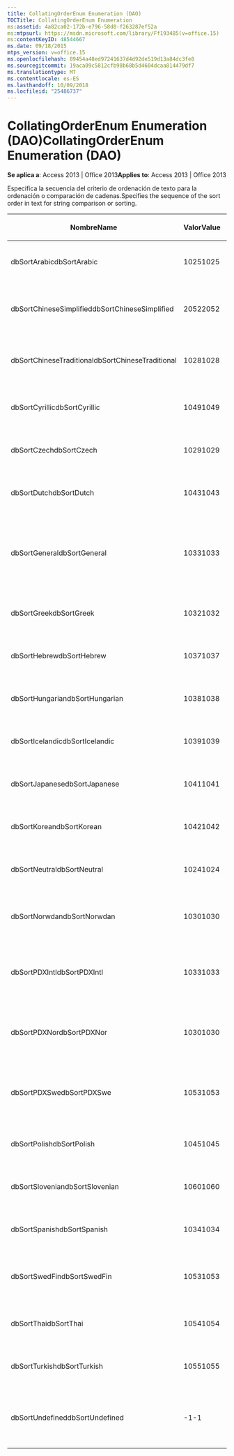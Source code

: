 ```yaml
---
title: CollatingOrderEnum Enumeration (DAO)
TOCTitle: CollatingOrderEnum Enumeration
ms:assetid: 4a82ca02-172b-e796-58d8-f263287ef52a
ms:mtpsurl: https://msdn.microsoft.com/library/Ff193485(v=office.15)
ms:contentKeyID: 48544667
ms.date: 09/18/2015
mtps_version: v=office.15
ms.openlocfilehash: 89454a48ed97241637d4d92de519d13a84dc3fe8
ms.sourcegitcommit: 19aca09c5812cfb98b68b5d4604dcaa814479df7
ms.translationtype: MT
ms.contentlocale: es-ES
ms.lasthandoff: 10/09/2018
ms.locfileid: "25486737"
---
```

# <a name="collatingorderenum-enumeration-dao"></a><span data-ttu-id="2e480-102">CollatingOrderEnum Enumeration (DAO)</span><span class="sxs-lookup"><span data-stu-id="2e480-102">CollatingOrderEnum Enumeration (DAO)</span></span>


<span data-ttu-id="2e480-103">**Se aplica a**: Access 2013 | Office 2013</span><span class="sxs-lookup"><span data-stu-id="2e480-103">**Applies to**: Access 2013 | Office 2013</span></span>

<span data-ttu-id="2e480-104">Especifica la secuencia del criterio de ordenación de texto para la ordenación o comparación de cadenas.</span><span class="sxs-lookup"><span data-stu-id="2e480-104">Specifies the sequence of the sort order in text for string comparison or sorting.</span></span>

<table>
<colgroup>
<col style="width: 33%" />
<col style="width: 33%" />
<col style="width: 33%" />
</colgroup>
<thead>
<tr class="header">
<th><p><span data-ttu-id="2e480-105">Nombre</span><span class="sxs-lookup"><span data-stu-id="2e480-105">Name</span></span></p></th>
<th><p><span data-ttu-id="2e480-106">Valor</span><span class="sxs-lookup"><span data-stu-id="2e480-106">Value</span></span></p></th>
<th><p><span data-ttu-id="2e480-107">Descripción</span><span class="sxs-lookup"><span data-stu-id="2e480-107">Description</span></span></p></th>
</tr>
</thead>
<tbody>
<tr class="odd">
<td><p><span data-ttu-id="2e480-108">dbSortArabic</span><span class="sxs-lookup"><span data-stu-id="2e480-108">dbSortArabic</span></span></p></td>
<td><p><span data-ttu-id="2e480-109">1025</span><span class="sxs-lookup"><span data-stu-id="2e480-109">1025</span></span></p></td>
<td><p><span data-ttu-id="2e480-110">Criterio de ordenación en árabe</span><span class="sxs-lookup"><span data-stu-id="2e480-110">Arabic collating order</span></span></p></td>
</tr>
<tr class="even">
<td><p><span data-ttu-id="2e480-111">dbSortChineseSimplified</span><span class="sxs-lookup"><span data-stu-id="2e480-111">dbSortChineseSimplified</span></span></p></td>
<td><p><span data-ttu-id="2e480-112">2052</span><span class="sxs-lookup"><span data-stu-id="2e480-112">2052</span></span></p></td>
<td><p><span data-ttu-id="2e480-113">Criterio de ordenación en chino simplificado</span><span class="sxs-lookup"><span data-stu-id="2e480-113">Simplified Chinese collating order</span></span></p></td>
</tr>
<tr class="odd">
<td><p><span data-ttu-id="2e480-114">dbSortChineseTraditional</span><span class="sxs-lookup"><span data-stu-id="2e480-114">dbSortChineseTraditional</span></span></p></td>
<td><p><span data-ttu-id="2e480-115">1028</span><span class="sxs-lookup"><span data-stu-id="2e480-115">1028</span></span></p></td>
<td><p><span data-ttu-id="2e480-116">Criterio de ordenación en chino tradicional</span><span class="sxs-lookup"><span data-stu-id="2e480-116">Traditional Chinese collating order</span></span></p></td>
</tr>
<tr class="even">
<td><p><span data-ttu-id="2e480-117">dbSortCyrillic</span><span class="sxs-lookup"><span data-stu-id="2e480-117">dbSortCyrillic</span></span></p></td>
<td><p><span data-ttu-id="2e480-118">1049</span><span class="sxs-lookup"><span data-stu-id="2e480-118">1049</span></span></p></td>
<td><p><span data-ttu-id="2e480-119">Criterio de ordenación en ruso</span><span class="sxs-lookup"><span data-stu-id="2e480-119">Russian collating order</span></span></p></td>
</tr>
<tr class="odd">
<td><p><span data-ttu-id="2e480-120">dbSortCzech</span><span class="sxs-lookup"><span data-stu-id="2e480-120">dbSortCzech</span></span></p></td>
<td><p><span data-ttu-id="2e480-121">1029</span><span class="sxs-lookup"><span data-stu-id="2e480-121">1029</span></span></p></td>
<td><p><span data-ttu-id="2e480-122">Criterio de ordenación en checo</span><span class="sxs-lookup"><span data-stu-id="2e480-122">Czech collating order</span></span></p></td>
</tr>
<tr class="even">
<td><p><span data-ttu-id="2e480-123">dbSortDutch</span><span class="sxs-lookup"><span data-stu-id="2e480-123">dbSortDutch</span></span></p></td>
<td><p><span data-ttu-id="2e480-124">1043</span><span class="sxs-lookup"><span data-stu-id="2e480-124">1043</span></span></p></td>
<td><p><span data-ttu-id="2e480-125">Criterio de ordenación en neerlandés</span><span class="sxs-lookup"><span data-stu-id="2e480-125">Dutch collating order</span></span></p></td>
</tr>
<tr class="odd">
<td><p><span data-ttu-id="2e480-126">dbSortGeneral</span><span class="sxs-lookup"><span data-stu-id="2e480-126">dbSortGeneral</span></span></p></td>
<td><p><span data-ttu-id="2e480-127">1033</span><span class="sxs-lookup"><span data-stu-id="2e480-127">1033</span></span></p></td>
<td><p><span data-ttu-id="2e480-128">Criterio de ordenación en inglés, alemán, francés y portugués</span><span class="sxs-lookup"><span data-stu-id="2e480-128">English, German, French, and Portuguese collating order</span></span></p></td>
</tr>
<tr class="even">
<td><p><span data-ttu-id="2e480-129">dbSortGreek</span><span class="sxs-lookup"><span data-stu-id="2e480-129">dbSortGreek</span></span></p></td>
<td><p><span data-ttu-id="2e480-130">1032</span><span class="sxs-lookup"><span data-stu-id="2e480-130">1032</span></span></p></td>
<td><p><span data-ttu-id="2e480-131">Criterio de ordenación en griego</span><span class="sxs-lookup"><span data-stu-id="2e480-131">Greek collating order</span></span></p></td>
</tr>
<tr class="odd">
<td><p><span data-ttu-id="2e480-132">dbSortHebrew</span><span class="sxs-lookup"><span data-stu-id="2e480-132">dbSortHebrew</span></span></p></td>
<td><p><span data-ttu-id="2e480-133">1037</span><span class="sxs-lookup"><span data-stu-id="2e480-133">1037</span></span></p></td>
<td><p><span data-ttu-id="2e480-134">Criterio de ordenación en hebreo</span><span class="sxs-lookup"><span data-stu-id="2e480-134">Hebrew collating order</span></span></p></td>
</tr>
<tr class="even">
<td><p><span data-ttu-id="2e480-135">dbSortHungarian</span><span class="sxs-lookup"><span data-stu-id="2e480-135">dbSortHungarian</span></span></p></td>
<td><p><span data-ttu-id="2e480-136">1038</span><span class="sxs-lookup"><span data-stu-id="2e480-136">1038</span></span></p></td>
<td><p><span data-ttu-id="2e480-137">Criterio de ordenación en húngaro</span><span class="sxs-lookup"><span data-stu-id="2e480-137">Hungarian collating order</span></span></p></td>
</tr>
<tr class="odd">
<td><p><span data-ttu-id="2e480-138">dbSortIcelandic</span><span class="sxs-lookup"><span data-stu-id="2e480-138">dbSortIcelandic</span></span></p></td>
<td><p><span data-ttu-id="2e480-139">1039</span><span class="sxs-lookup"><span data-stu-id="2e480-139">1039</span></span></p></td>
<td><p><span data-ttu-id="2e480-140">Criterio de ordenación en islandés</span><span class="sxs-lookup"><span data-stu-id="2e480-140">Icelandic collating order</span></span></p></td>
</tr>
<tr class="even">
<td><p><span data-ttu-id="2e480-141">dbSortJapanese</span><span class="sxs-lookup"><span data-stu-id="2e480-141">dbSortJapanese</span></span></p></td>
<td><p><span data-ttu-id="2e480-142">1041</span><span class="sxs-lookup"><span data-stu-id="2e480-142">1041</span></span></p></td>
<td><p><span data-ttu-id="2e480-143">Criterio de ordenación en japonés</span><span class="sxs-lookup"><span data-stu-id="2e480-143">Japanese collating order</span></span></p></td>
</tr>
<tr class="odd">
<td><p><span data-ttu-id="2e480-144">dbSortKorean</span><span class="sxs-lookup"><span data-stu-id="2e480-144">dbSortKorean</span></span></p></td>
<td><p><span data-ttu-id="2e480-145">1042</span><span class="sxs-lookup"><span data-stu-id="2e480-145">1042</span></span></p></td>
<td><p><span data-ttu-id="2e480-146">Criterio de ordenación en coreano</span><span class="sxs-lookup"><span data-stu-id="2e480-146">Korean collating order</span></span></p></td>
</tr>
<tr class="even">
<td><p><span data-ttu-id="2e480-147">dbSortNeutral</span><span class="sxs-lookup"><span data-stu-id="2e480-147">dbSortNeutral</span></span></p></td>
<td><p><span data-ttu-id="2e480-148">1024</span><span class="sxs-lookup"><span data-stu-id="2e480-148">1024</span></span></p></td>
<td><p><span data-ttu-id="2e480-149">Criterio de ordenación neutral</span><span class="sxs-lookup"><span data-stu-id="2e480-149">Neutral collating order</span></span></p></td>
</tr>
<tr class="odd">
<td><p><span data-ttu-id="2e480-150">dbSortNorwdan</span><span class="sxs-lookup"><span data-stu-id="2e480-150">dbSortNorwdan</span></span></p></td>
<td><p><span data-ttu-id="2e480-151">1030</span><span class="sxs-lookup"><span data-stu-id="2e480-151">1030</span></span></p></td>
<td><p><span data-ttu-id="2e480-152">Criterio de ordenación en noruego y danés</span><span class="sxs-lookup"><span data-stu-id="2e480-152">Norwegian and Danish collating order</span></span></p></td>
</tr>
<tr class="even">
<td><p><span data-ttu-id="2e480-153">dbSortPDXIntl</span><span class="sxs-lookup"><span data-stu-id="2e480-153">dbSortPDXIntl</span></span></p></td>
<td><p><span data-ttu-id="2e480-154">1033</span><span class="sxs-lookup"><span data-stu-id="2e480-154">1033</span></span></p></td>
<td><p><span data-ttu-id="2e480-155">Criterio de ordenación internacional con Paradox</span><span class="sxs-lookup"><span data-stu-id="2e480-155">Paradox international collating order</span></span></p></td>
</tr>
<tr class="odd">
<td><p><span data-ttu-id="2e480-156">dbSortPDXNor</span><span class="sxs-lookup"><span data-stu-id="2e480-156">dbSortPDXNor</span></span></p></td>
<td><p><span data-ttu-id="2e480-157">1030</span><span class="sxs-lookup"><span data-stu-id="2e480-157">1030</span></span></p></td>
<td><p><span data-ttu-id="2e480-158">Criterio de ordenación en noruego y danés con Paradox</span><span class="sxs-lookup"><span data-stu-id="2e480-158">Paradox Norwegian and Danish collating order</span></span></p></td>
</tr>
<tr class="even">
<td><p><span data-ttu-id="2e480-159">dbSortPDXSwe</span><span class="sxs-lookup"><span data-stu-id="2e480-159">dbSortPDXSwe</span></span></p></td>
<td><p><span data-ttu-id="2e480-160">1053</span><span class="sxs-lookup"><span data-stu-id="2e480-160">1053</span></span></p></td>
<td><p><span data-ttu-id="2e480-161">Criterio de ordenación en sueco y finlandés con Paradox</span><span class="sxs-lookup"><span data-stu-id="2e480-161">Paradox Swedish and Finnish collating order</span></span></p></td>
</tr>
<tr class="odd">
<td><p><span data-ttu-id="2e480-162">dbSortPolish</span><span class="sxs-lookup"><span data-stu-id="2e480-162">dbSortPolish</span></span></p></td>
<td><p><span data-ttu-id="2e480-163">1045</span><span class="sxs-lookup"><span data-stu-id="2e480-163">1045</span></span></p></td>
<td><p><span data-ttu-id="2e480-164">Criterio de ordenación en polaco</span><span class="sxs-lookup"><span data-stu-id="2e480-164">Polish collating order</span></span></p></td>
</tr>
<tr class="even">
<td><p><span data-ttu-id="2e480-165">dbSortSlovenian</span><span class="sxs-lookup"><span data-stu-id="2e480-165">dbSortSlovenian</span></span></p></td>
<td><p><span data-ttu-id="2e480-166">1060</span><span class="sxs-lookup"><span data-stu-id="2e480-166">1060</span></span></p></td>
<td><p><span data-ttu-id="2e480-167">Criterio de ordenación en esloveno</span><span class="sxs-lookup"><span data-stu-id="2e480-167">Slovenian collating order</span></span></p></td>
</tr>
<tr class="odd">
<td><p><span data-ttu-id="2e480-168">dbSortSpanish</span><span class="sxs-lookup"><span data-stu-id="2e480-168">dbSortSpanish</span></span></p></td>
<td><p><span data-ttu-id="2e480-169">1034</span><span class="sxs-lookup"><span data-stu-id="2e480-169">1034</span></span></p></td>
<td><p><span data-ttu-id="2e480-170">Criterio de ordenación en español</span><span class="sxs-lookup"><span data-stu-id="2e480-170">Spanish collating order</span></span></p></td>
</tr>
<tr class="even">
<td><p><span data-ttu-id="2e480-171">dbSortSwedFin</span><span class="sxs-lookup"><span data-stu-id="2e480-171">dbSortSwedFin</span></span></p></td>
<td><p><span data-ttu-id="2e480-172">1053</span><span class="sxs-lookup"><span data-stu-id="2e480-172">1053</span></span></p></td>
<td><p><span data-ttu-id="2e480-173">Criterio de ordenación en sueco y finlandés</span><span class="sxs-lookup"><span data-stu-id="2e480-173">Swedish and Finnish collating order</span></span></p></td>
</tr>
<tr class="odd">
<td><p><span data-ttu-id="2e480-174">dbSortThai</span><span class="sxs-lookup"><span data-stu-id="2e480-174">dbSortThai</span></span></p></td>
<td><p><span data-ttu-id="2e480-175">1054</span><span class="sxs-lookup"><span data-stu-id="2e480-175">1054</span></span></p></td>
<td><p><span data-ttu-id="2e480-176">Criterio de ordenación en tailandés</span><span class="sxs-lookup"><span data-stu-id="2e480-176">Thai collating order</span></span></p></td>
</tr>
<tr class="even">
<td><p><span data-ttu-id="2e480-177">dbSortTurkish</span><span class="sxs-lookup"><span data-stu-id="2e480-177">dbSortTurkish</span></span></p></td>
<td><p><span data-ttu-id="2e480-178">1055</span><span class="sxs-lookup"><span data-stu-id="2e480-178">1055</span></span></p></td>
<td><p><span data-ttu-id="2e480-179">Criterio de ordenación en turco</span><span class="sxs-lookup"><span data-stu-id="2e480-179">Turkish collating order</span></span></p></td>
</tr>
<tr class="odd">
<td><p><span data-ttu-id="2e480-180">dbSortUndefined</span><span class="sxs-lookup"><span data-stu-id="2e480-180">dbSortUndefined</span></span></p></td>
<td><p><span data-ttu-id="2e480-181">-1</span><span class="sxs-lookup"><span data-stu-id="2e480-181">-1</span></span></p></td>
<td><p><span data-ttu-id="2e480-182">Criterio de ordenación indefinido o desconocido</span><span class="sxs-lookup"><span data-stu-id="2e480-182">Collating order undefined or unknown</span></span></p></td>
</tr>
</tbody>
</table>

